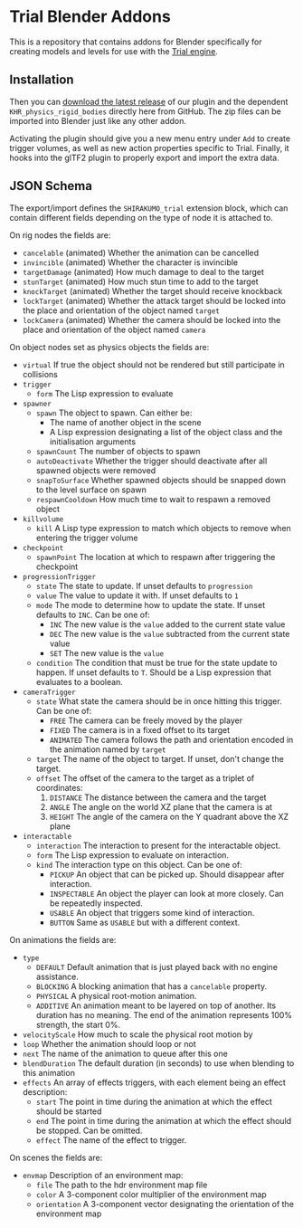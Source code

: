 # Trial Blender Addons
This is a repository that contains addons for Blender specifically for creating models and levels for use with the [Trial engine](https://shirakumo.org/projects/trial).

## Installation
Then you can [download the latest release](https://github.com/Shirakumo/trial-blender-addons/releases/latest/) of our plugin and the dependent ``KHR_physics_rigid_bodies`` directly here from GitHub. The zip files can be imported into Blender just like any other addon.

Activating the plugin should give you a new menu entry under ``Add`` to create trigger volumes, as well as new action properties specific to Trial. Finally, it hooks into the glTF2 plugin to properly export and import the extra data.

## JSON Schema
The export/import defines the ``SHIRAKUMO_trial`` extension block, which can contain different fields depending on the type of node it is attached to.

On rig nodes the fields are:

- ``cancelable`` (animated) Whether the animation can be cancelled
- ``invincible`` (animated) Whether the character is invincible
- ``targetDamage`` (animated) How much damage to deal to the target
- ``stunTarget`` (animated) How much stun time to add to the target
- ``knockTarget`` (animated) Whether the target should receive knockback
- ``lockTarget`` (animated) Whether the attack target should be locked into the place and orientation of the object named ``target``
- ``lockCamera`` (animated) Whether the camera should be locked into the place and orientation of the object named ``camera``

On object nodes set as physics objects the fields are:

- ``virtual`` If true the object should not be rendered but still participate in collisions
- ``trigger``
  - ``form`` The Lisp expression to evaluate
- ``spawner``
  - ``spawn`` The object to spawn. Can either be:
    - The name of another object in the scene
    - A Lisp expression designating a list of the object class and the initialisation arguments
  - ``spawnCount`` The number of objects to spawn
  - ``autoDeactivate`` Whether the trigger should deactivate after all spawned objects were removed
  - ``snapToSurface`` Whether spawned objects should be snapped down to the level surface on spawn
  - ``respawnCooldown`` How much time to wait to respawn a removed object
- ``killvolume``
  - ``kill`` A Lisp type expression to match which objects to remove when entering the trigger volume
- ``checkpoint``
  - ``spawnPoint`` The location at which to respawn after triggering the checkpoint
- ``progressionTrigger``
  - ``state`` The state to update. If unset defaults to ``progression``
  - ``value`` The value to update it with. If unset defaults to ``1``
  - ``mode`` The mode to determine how to update the state. If unset defaults to ``INC``. Can be one of:
    - ``INC`` The new value is the ``value`` added to the current state value
    - ``DEC`` The new value is the ``value`` subtracted from the current state value
    - ``SET`` The new value is the ``value``
  - ``condition`` The condition that must be true for the state update to happen. If unset defaults to ``T``. Should be a Lisp expression that evaluates to a boolean.
- ``cameraTrigger``
  - ``state`` What state the camera should be in once hitting this trigger. Can be one of:
    - ``FREE`` The camera can be freely moved by the player
    - ``FIXED`` The camera is in a fixed offset to its target
    - ``ANIMATED`` The camera follows the path and orientation encoded in the animation named by ``target``
  - ``target`` The name of the object to target. If unset, don't change the target.
  - ``offset`` The offset of the camera to the target as a triplet of coordinates:
    1. ``DISTANCE`` The distance between the camera and the target
    2. ``ANGLE`` The angle on the world XZ plane that the camera is at
    3. ``HEIGHT`` The angle of the camera on the Y quadrant above the XZ plane
- ``interactable``
  - ``interaction`` The interaction to present for the interactable object.
  - ``form`` The Lisp expression to evaluate on interaction.
  - ``kind`` The interaction type on this object. Can be one of:
    - ``PICKUP`` An object that can be picked up. Should disappear after interaction.
    - ``INSPECTABLE`` An object the player can look at more closely. Can be repeatedly inspected.
    - ``USABLE`` An object that triggers some kind of interaction.
    - ``BUTTON`` Same as ``USABLE`` but with a different context.

On animations the fields are:

- ``type`` 
  - ``DEFAULT`` Default animation that is just played back with no engine assistance.
  - ``BLOCKING`` A blocking animation that has a ``cancelable`` property.
  - ``PHYSICAL`` A physical root-motion animation.
  - ``ADDITIVE`` An animation meant to be layered on top of another. Its duration has no meaning. The end of the animation represents 100% strength, the start 0%.
- ``velocityScale`` How much to scale the physical root motion by
- ``loop`` Whether the animation should loop or not
- ``next`` The name of the animation to queue after this one
- ``blendDuration`` The default duration (in seconds) to use when blending to this animation
- ``effects`` An array of effects triggers, with each element being an effect description:
  - ``start`` The point in time during the animation at which the effect should be started
  - ``end`` The point in time during the animation at which the effect should be stopped. Can be omitted.
  - ``effect`` The name of the effect to trigger.

On scenes the fields are:

- ``envmap`` Description of an environment map:
   - ``file`` The path to the hdr environment map file
   - ``color`` A 3-component color multiplier of the environment map
   - ``orientation`` A 3-component vector designating the orientation of the environment map

